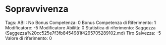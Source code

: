 # Sopravvivenza

Tags: ABI
: No
Bonus Competenza: 0
Bonus Competenza di Riferimento: 1
Modificatore: -5
Modificatore  Abilità: 0
Statistica di riferimento: Saggezza (Saggezza%20cc525e7f3fb8454981f4295705289102.md)
Tiro Salvezza: -5
Valore di riferimento: 0